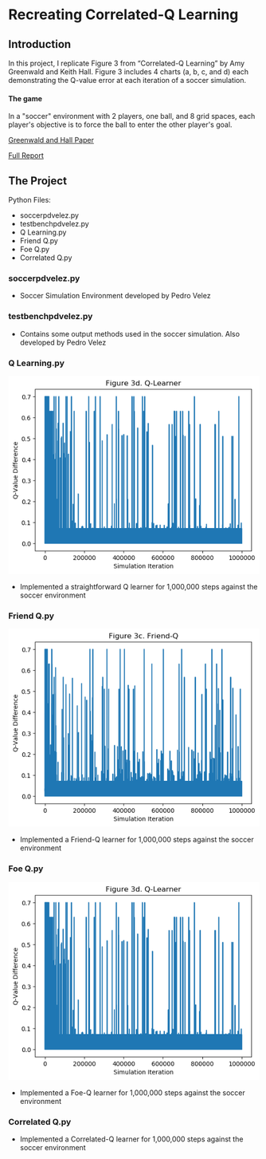 # Recreating Correlated-Q Learning

## Introduction

In this project, I replicate Figure 3 from “Correlated-Q Learning” by Amy Greenwald and Keith Hall.
Figure 3 includes 4 charts (a, b, c, and d) each demonstrating the Q-value error at each iteration of a
soccer simulation.

#### The game 

In a "soccer" environment with 2 players, one ball, and 8 grid spaces, each player's objective is to force the ball to enter the other player's goal.

[Greenwald and Hall Paper](/Correlated-Q%20Learning.pdf)

[Full Report](/Project3-gth836x.pdf)

## The Project
Python Files:
- soccerpdvelez.py
- testbenchpdvelez.py
- Q Learning.py
- Friend Q.py
- Foe Q.py
- Correlated Q.py

### soccerpdvelez.py
- Soccer Simulation Environment developed by Pedro Velez

### testbenchpdvelez.py
- Contains some output methods used in the soccer simulation. Also developed by Pedro Velez

### Q Learning.py
![Q Learning](Figure3d%20Q-Learning.png)
- Implemented a straightforward Q learner for 1,000,000 steps against the soccer environment

### Friend Q.py
![Friend Q](Figure3c%20Friend-Q.png)
- Implemented a Friend-Q learner for 1,000,000 steps against the soccer environment

### Foe Q.py
![Foe Q](Figure3b%20Foe-Q.png)
- Implemented a Foe-Q learner for 1,000,000 steps against the soccer environment

### Correlated Q.py
- Implemented a Correlated-Q learner for 1,000,000 steps against the soccer environment